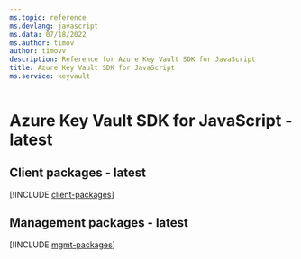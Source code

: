 ```yaml
---
ms.topic: reference
ms.devlang: javascript
ms.data: 07/18/2022
ms.author: timov
author: timovv
description: Reference for Azure Key Vault SDK for JavaScript
title: Azure Key Vault SDK for JavaScript
ms.service: keyvault
---
```

# Azure Key Vault SDK for JavaScript - latest

## Client packages - latest
[!INCLUDE [client-packages](key-vault-client-index.md)]
## Management packages - latest
[!INCLUDE [mgmt-packages](key-vault-mgmt-index.md)]
